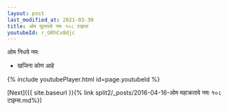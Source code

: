 ```yaml
---
layout: post
last_modified_at: 2021-03-30
title: ओम सुतापसे नमः १०८ टाइम्स
youtubeId: r_GRhCv8djc
---
```

 
 
 ओम निधये नमः  
 
 -  खजिना कोण आहे 
 
  
 
  
 
 
 
 
 
 


{% include youtubePlayer.html id=page.youtubeId %}
 
[Next]({{ site.baseurl }}{% link  split2/_posts/2016-04-16-ओम महाक्रतावे नमः १०८ टाइम्स.md%})
 
